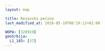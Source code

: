 ```yaml
---
layout: map

title: Resavska pećina
last_modified_at: 2018-05-18T00:19:12+02:00

WDPA: [328919]
geoSrbija:
  L1_183: [37]
---
```

